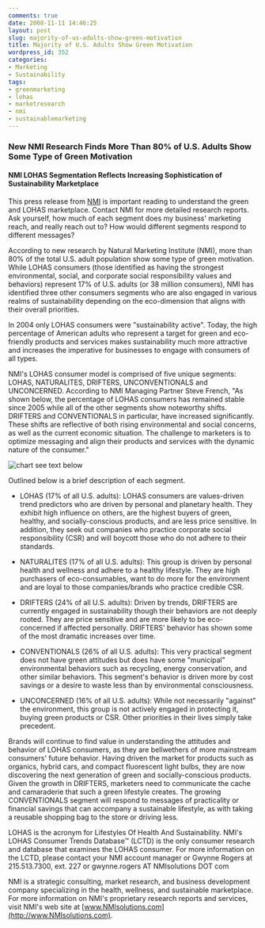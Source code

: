 ```yaml
---
comments: true
date: 2008-11-11 14:46:25
layout: post
slug: majority-of-us-adults-show-green-motivation
title: Majority of U.S. Adults Show Green Motivation
wordpress_id: 352
categories:
- Marketing
- Sustainability
tags:
- greenmarketing
- lohas
- marketresearch
- nmi
- sustainablemarketing
---
```


### New NMI Research Finds More Than 80% of U.S. Adults Show Some Type of Green Motivation




#### NMI LOHAS Segmentation Reflects Increasing Sophistication of Sustainability Marketplace




This press release from [NMI](http://www.NMIsolutions.com) is important reading to understand the green and LOHAS marketplace. Contact NMI for more detailed research reports. Ask yourself, how much of each segment does my business' marketing reach, and really reach out to? How would different segments respond to different messages?




According to new research by Natural Marketing Institute (NMI), more than 80% of the total U.S. adult population show some type of green motivation. While LOHAS consumers (those identified as having the strongest environmental, social, and corporate social responsibility values and behaviors) represent 17% of U.S. adults (or 38 million consumers), NMI has identified three other consumers segments who are also engaged in various realms of sustainability depending on the eco-dimension that aligns with their overall priorities.




In 2004 only LOHAS consumers were "sustainability active". Today, the high percentage of American adults who represent a target for green and eco-friendly products and services makes sustainability much more attractive and increases the imperative for businesses to engage with consumers of all types.




NMI's LOHAS consumer model is comprised of five unique segments: LOHAS, NATURALITES, DRIFTERS, UNCONVENTIONALS and UNCONCERNED. According to NMI Managing Partner Steve French, "As shown below, the percentage of LOHAS consumers has remained stable since 2005 while all of the other segments show noteworthy shifts. DRIFTERS and CONVENTIONALS in particular, have increased significantly. These shifts are reflective of both rising environmental and social concerns, as well as the current economic situation. The challenge to marketers is to optimize messaging and align their products and services with the dynamic nature of the consumer."

![chart see text below](https://app.e2ma.net/userdata/1932/images/xlarge/scaled_e1225464200.jpg)


Outlined below is a brief description of each segment.





  
  * LOHAS (17% of all U.S. adults): LOHAS consumers are values-driven trend predictors who are driven by personal and planetary health. They exhibit high influence on others, are the highest buyers of green, healthy, and socially-conscious products, and are less price sensitive. In addition, they seek out companies who practice corporate social responsibility (CSR) and will boycott those who do not adhere to their standards.


  
  * NATURALITES (17% of all U.S. adults): This group is driven by personal health and wellness and adhere to a healthy lifestyle. They are high purchasers of eco-consumables, want to do more for the environment and are loyal to those companies/brands who practice credible CSR.


  
  * DRIFTERS (24% of all U.S. adults): Driven by trends, DRIFTERS are currently engaged in sustainability though their behaviors are not deeply rooted. They are price sensitive and are more likely to be eco-concerned if affected personally. DRIFTERS' behavior has shown some of the most dramatic increases over time.


  
  * CONVENTIONALS (26% of all U.S. adults): This very practical segment does not have green attitudes but does have some "municipal" environmental behaviors such as recycling, energy conservation, and other similar behaviors. This segment's behavior is driven more by cost savings or a desire to waste less than by environmental consciousness.


  
  * UNCONCERNED (16% of all U.S. adults): While not necessarily "against" the environment, this group is not actively engaged in protecting it, buying green products or CSR. Other priorities in their lives simply take precedent.




Brands will continue to find value in understanding the attitudes and behavior of LOHAS consumers, as they are bellwethers of more mainstream consumers' future behavior. Having driven the market for products such as organics, hybrid cars, and compact fluorescent light bulbs, they are now discovering the next generation of green and socially-conscious products. Given the growth in DRIFTERS, marketers need to communicate the cache and camaraderie that such a green lifestyle creates. The growing CONVENTIONALS segment will respond to messages of practicality or financial savings that can accompany a sustainable lifestyle, as with taking a reusable shopping bag to the store or driving less.




LOHAS is the acronym for Lifestyles Of Health And Sustainability. NMI's LOHAS Consumer Trends Database™ (LCTD) is the only consumer research and database that examines the LOHAS consumer. For more information on the LCTD, please contact your NMI account manager or Gwynne Rogers at 215.513.7300, ext. 227 or gwynne.rogers AT NMIsolutions DOT com




NMI is a strategic consulting, market research, and business development company specializing in the health, wellness, and sustainable marketplace. For more information on NMI's proprietary research reports and services, visit NMI's web site at [www.NMIsolutions.com](http://www.NMIsolutions.com).




